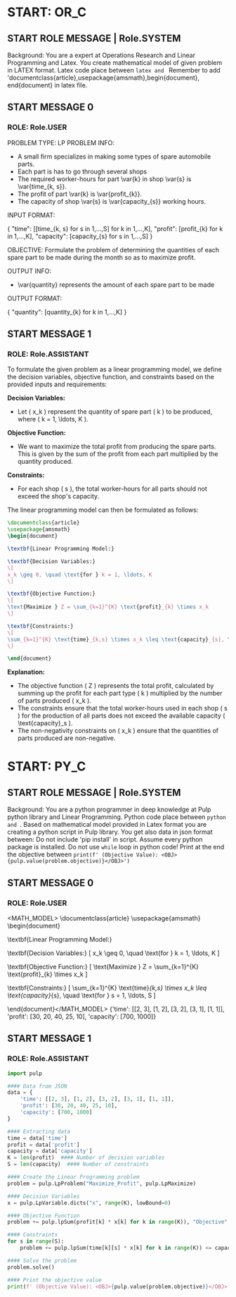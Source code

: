 # START: OR_C 
## START ROLE MESSAGE | Role.SYSTEM 
Background: You are a expert at Operations Research and Linear Programming and Latex. You create mathematical model of given problem in LATEX format. Latex code place between ```latex and ``` Remember to add 'documentclass{article},usepackage{amsmath},begin{document}, end{document} in latex file. 
## START MESSAGE 0 
### ROLE: Role.USER
<DESCRIPTION>
PROBLEM TYPE: LP
PROBLEM INFO:

- A small firm specializes in making some types of spare automobile parts. 
- Each part is has to go through several shops 
- The required worker-hours for part \var{k} in shop \var{s} is \var{time_{k, s}}.
- The profit of part \var{k} is \var{profit_{k}}.
- The capacity of shop \var{s} is \var{capacity_{s}} working hours.

INPUT FORMAT:

{
	"time": [[time_{k, s} for s in 1,...,S] for k in 1,...,K],
	"profit": [profit_{k} for k in 1,...,K],
	"capacity": [capacity_{s} for s in 1,...,S]
}


OBJECTIVE: Formulate the problem of determining the quantities of each spare part to be made during the month so as to maximize profit.

OUTPUT INFO:

- \var{quantity} represents the amount of each spare part to be made

OUTPUT FORMAT:

{
	"quantity": [quantity_{k} for k in 1,...,K]
}
</DESCRIPTION>


## START MESSAGE 1 
### ROLE: Role.ASSISTANT
To formulate the given problem as a linear programming model, we define the decision variables, objective function, and constraints based on the provided inputs and requirements:

**Decision Variables:**
- Let \( x_k \) represent the quantity of spare part \( k \) to be produced, where \( k = 1, \ldots, K \).

**Objective Function:**
- We want to maximize the total profit from producing the spare parts. This is given by the sum of the profit from each part multiplied by the quantity produced.

**Constraints:**
- For each shop \( s \), the total worker-hours for all parts should not exceed the shop's capacity.

The linear programming model can then be formulated as follows:

```latex
\documentclass{article}
\usepackage{amsmath}
\begin{document}

\textbf{Linear Programming Model:}

\textbf{Decision Variables:}
\[
x_k \geq 0, \quad \text{for } k = 1, \ldots, K
\]

\textbf{Objective Function:}
\[
\text{Maximize } Z = \sum_{k=1}^{K} \text{profit}_{k} \times x_k
\]

\textbf{Constraints:}
\[
\sum_{k=1}^{K} \text{time}_{k,s} \times x_k \leq \text{capacity}_{s}, \quad \text{for } s = 1, \ldots, S
\]

\end{document}
```

**Explanation:**
- The objective function \( Z \) represents the total profit, calculated by summing up the profit for each part type \( k \) multiplied by the number of parts produced \( x_k \).
- The constraints ensure that the total worker-hours used in each shop \( s \) for the production of all parts does not exceed the available capacity \( \text{capacity}_s \).
- The non-negativity constraints on \( x_k \) ensure that the quantities of parts produced are non-negative.

# START: PY_C 
## START ROLE MESSAGE | Role.SYSTEM 
Background: You are a python programmer in deep knowledge at Pulp python library and Linear Programming. Python code place between ```python and ```. Based on mathematical model provided in Latex format you are creating a python script in Pulp library. You get also data in json format between: <DATA></DATA> Do not include 'pip install' in script. Assume every python package is installed. Do not use `while` loop in python code! Print at the end the objective between <OBJ></OBJ> `print(f' (Objective Value): <OBJ>{pulp.value(problem.objective)}</OBJ>')` 
## START MESSAGE 0 
### ROLE: Role.USER
<MATH_MODEL>
\documentclass{article}
\usepackage{amsmath}
\begin{document}

\textbf{Linear Programming Model:}

\textbf{Decision Variables:}
\[
x_k \geq 0, \quad \text{for } k = 1, \ldots, K
\]

\textbf{Objective Function:}
\[
\text{Maximize } Z = \sum_{k=1}^{K} \text{profit}_{k} \times x_k
\]

\textbf{Constraints:}
\[
\sum_{k=1}^{K} \text{time}_{k,s} \times x_k \leq \text{capacity}_{s}, \quad \text{for } s = 1, \ldots, S
\]

\end{document}</MATH_MODEL>
<DATA>
{'time': [[2, 3], [1, 2], [3, 2], [3, 1], [1, 1]], 'profit': [30, 20, 40, 25, 10], 'capacity': [700, 1000]}</DATA>


## START MESSAGE 1 
### ROLE: Role.ASSISTANT
```python
import pulp

#### Data from JSON
data = {
    'time': [[2, 3], [1, 2], [3, 2], [3, 1], [1, 1]], 
    'profit': [30, 20, 40, 25, 10], 
    'capacity': [700, 1000]
}

#### Extracting data
time = data['time']
profit = data['profit']
capacity = data['capacity']
K = len(profit)  #### Number of decision variables
S = len(capacity)  #### Number of constraints

#### Create the Linear Programming problem
problem = pulp.LpProblem("Maximize_Profit", pulp.LpMaximize)

#### Decision Variables
x = pulp.LpVariable.dicts("x", range(K), lowBound=0)

#### Objective Function
problem += pulp.lpSum(profit[k] * x[k] for k in range(K)), "Objective"

#### Constraints
for s in range(S):
    problem += pulp.lpSum(time[k][s] * x[k] for k in range(K)) <= capacity[s], f"Capacity_Constraint_{s}"

#### Solve the problem
problem.solve()

#### Print the objective value
print(f' (Objective Value): <OBJ>{pulp.value(problem.objective)}</OBJ>')
```


